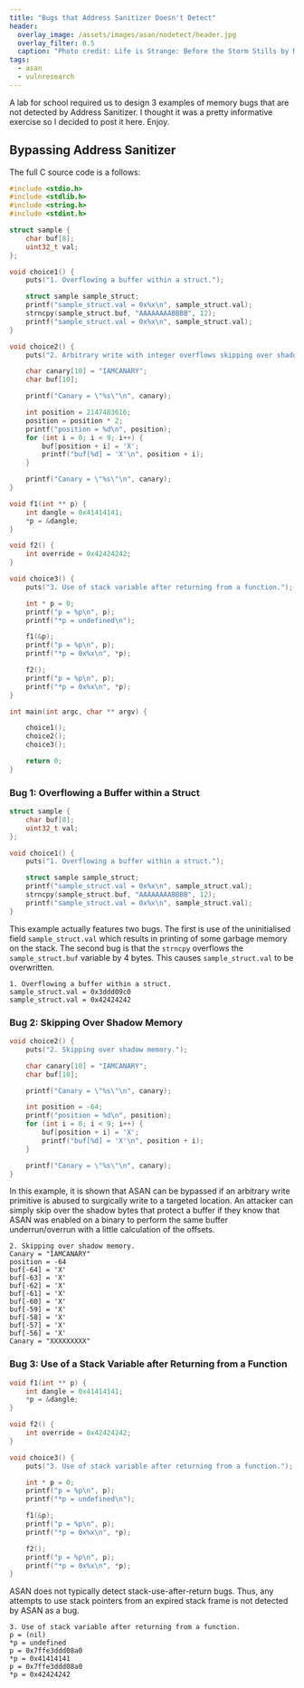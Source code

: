```yaml
---
title: "Bugs that Address Sanitizer Doesn't Detect"
header:
  overlay_image: /assets/images/asan/nodetect/header.jpg
  overlay_filter: 0.5
  caption: "Photo credit: Life is Strange: Before the Storm Stills by Me"
tags:
  - asan
  - vulnresearch
---
```


A lab for school required us to design 3 examples of memory bugs that are not
detected by Address Sanitizer. I thought it was a pretty informative exercise so
I decided to post it here. Enjoy.

## Bypassing Address Sanitizer

The full C source code is a follows:

```c
#include <stdio.h>
#include <stdlib.h>
#include <string.h>
#include <stdint.h>

struct sample {
    char buf[8];
    uint32_t val;
};

void choice1() {
    puts("1. Overflowing a buffer within a struct.");

    struct sample sample_struct;
    printf("sample_struct.val = 0x%x\n", sample_struct.val);
    strncpy(sample_struct.buf, "AAAAAAAABBBB", 12);
    printf("sample_struct.val = 0x%x\n", sample_struct.val);
}

void choice2() {
    puts("2. Arbitrary write with integer overflows skipping over shadow mem.");

    char canary[10] = "IAMCANARY";
    char buf[10];

    printf("Canary = \"%s\"\n", canary);

    int position = 2147483616;
    position = position * 2;
    printf("position = %d\n", position);
    for (int i = 0; i < 9; i++) {
        buf[position + i] = 'X';
        printf("buf[%d] = 'X'\n", position + i);
    }

    printf("Canary = \"%s\"\n", canary);
}

void f1(int ** p) {
    int dangle = 0x41414141;
    *p = &dangle;
}

void f2() {
    int override = 0x42424242;
}

void choice3() {
    puts("3. Use of stack variable after returning from a function.");

    int * p = 0;
    printf("p = %p\n", p);
    printf("*p = undefined\n");

    f1(&p);
    printf("p = %p\n", p);
    printf("*p = 0x%x\n", *p);

    f2();
    printf("p = %p\n", p);
    printf("*p = 0x%x\n", *p);
}

int main(int argc, char ** argv) {

    choice1();
    choice2();
    choice3();

    return 0;
}
```

### Bug 1: Overflowing a Buffer within a Struct

```c
struct sample {
    char buf[8];
    uint32_t val;
};

void choice1() {
    puts("1. Overflowing a buffer within a struct.");

    struct sample sample_struct;
    printf("sample_struct.val = 0x%x\n", sample_struct.val);
    strncpy(sample_struct.buf, "AAAAAAAABBBB", 12);
    printf("sample_struct.val = 0x%x\n", sample_struct.val);
}
```

This example actually features two bugs. The first is use of the uninitialised
field `sample_struct.val` which results in printing of some garbage memory on
the stack. The second bug is that the `strncpy` overflows the
`sample_struct.buf` variable by 4 bytes. This causes `sample_struct.val` to be
overwritten.

```shell
1. Overflowing a buffer within a struct.
sample_struct.val = 0x3ddd09c0
sample_struct.val = 0x42424242
```

### Bug 2: Skipping Over Shadow Memory

```c
void choice2() {
    puts("2. Skipping over shadow memory.");

    char canary[10] = "IAMCANARY";
    char buf[10];

    printf("Canary = \"%s\"\n", canary);

    int position = -64;
    printf("position = %d\n", position);
    for (int i = 0; i < 9; i++) {
        buf[position + i] = 'X';
        printf("buf[%d] = 'X'\n", position + i);
    }

    printf("Canary = \"%s\"\n", canary);
}
```

In this example, it is shown that ASAN can be bypassed if an arbitrary write
primitive is abused to surgically write to a targeted location. An attacker can
simply skip over the shadow bytes that protect a buffer if they know that ASAN
was enabled on a binary to perform the same buffer underrun/overrun with a
little calculation of the offsets.

```shell
2. Skipping over shadow memory.
Canary = "IAMCANARY"
position = -64
buf[-64] = 'X'
buf[-63] = 'X'
buf[-62] = 'X'
buf[-61] = 'X'
buf[-60] = 'X'
buf[-59] = 'X'
buf[-58] = 'X'
buf[-57] = 'X'
buf[-56] = 'X'
Canary = "XXXXXXXXX"
```

### Bug 3: Use of a Stack Variable after Returning from a Function

```c
void f1(int ** p) {
    int dangle = 0x41414141;
    *p = &dangle;
}

void f2() {
    int override = 0x42424242;
}

void choice3() {
    puts("3. Use of stack variable after returning from a function.");

    int * p = 0;
    printf("p = %p\n", p);
    printf("*p = undefined\n");

    f1(&p);
    printf("p = %p\n", p);
    printf("*p = 0x%x\n", *p);

    f2();
    printf("p = %p\n", p);
    printf("*p = 0x%x\n", *p);
}
```

ASAN does not typically detect stack-use-after-return bugs. Thus, any attempts
to use stack pointers from an expired stack frame is not detected by ASAN as a
bug.

```shell
3. Use of stack variable after returning from a function.
p = (nil)
*p = undefined
p = 0x7ffe3ddd08a0
*p = 0x41414141
p = 0x7ffe3ddd08a0
*p = 0x42424242
```
